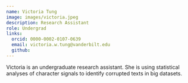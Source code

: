 ```yaml
---
name: Victoria Tung
image: images/victoria.jpeg
description: Research Assistant
role: Undergrad
links:
  orcid: 0000-0002-0107-0639
  email: victoria.w.tung@vanderbilt.edu
  github: 
---
```


Victoria is an undergraduate research assistant. She is using statistical analyses of character signals to identify corrupted texts in big datasets.
